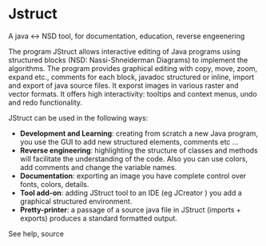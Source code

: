 # Jstruct
A java &lt;-> NSD tool, for documentation, education, reverse engeenering

The program JStruct allows interactive editing of Java programs using structured blocks (NSD: Nassi-Shneiderman Diagrams) to implement the algorithms.
The program provides graphical editing with copy, move, zoom, expand etc., comments for each block, javadoc structured or inline, import and export of java source files. It exporst images in various raster and vector formats. It offers high interactivity: tooltips and context menus, undo and redo functionality.

JStruct can be used in the following ways:
- **Development and Learning**: creating from scratch a new Java program, you use the GUI to add new structured elements, comments etc ...
- **Reverse engineering**: highlighting the structure of classes and methods will facilitate the understanding of the code. Also you can use colors, add comments and change the variable names.
- **Documentation**: exporting an image you have complete control over fonts, colors, details.
- **Tool add-on**: adding JStruct tool to an IDE (eg JCreator ) you add a graphical structured environment.
- **Pretty-printer**: a passage of a source java file in JStruct (imports + exports) produces a standard formatted output.

See help, source
